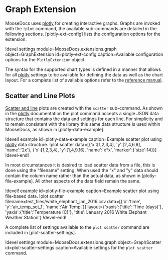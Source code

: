 # Graph Extension

MooseDocs uses [plotly] for creating interactive graphs. Graphs are invoked
with the `!plot` command, the available sub-commands are detailed in the following
sections. [plotly-ext-config] lists the configuration options for the extension.

!devel settings module=MooseDocs.extensions.graph
                object=GraphExtension
                id=plotly-ext-config
                caption=Available configuration options for the `PlotlyExtension` object.

The syntax for the supported chart types is defined in a manner that allows for all [plotly]
settings to be available for defining the data as well as the chart layout. For a complete list
of available options refer to the [reference manual](https://plot.ly/javascript/reference).


## Scatter and Line Plots

[Scatter and line](https://plot.ly/javascript/line-and-scatter/) plots are created with the
`scatter` sub-command. As shown in the [plotly] documentation the plot command accepts
a single JSON data structure that contains the data and settings for each line. For simplicity
and to remain consistent with the library this same data structure is used within MooseDocs,
as shown in [plotly-data-example].


!devel! example id=plotly-data-example caption=Example scatter plot using [plotly] data structure.
!plot scatter data=[{'x':[1,2,3,4], 'y':[2,4,6,8], 'name':'2x'},
                    {'x':[1,2,3,4], 'y':[1,4,9,16], 'name':'x*x', 'marker':{'size':14}}]
!devel-end!

In most circumstances it is desired to load scatter data from a file, this is done using the
"filename" setting. When used the "x" and "y" data should contain the column name rather than
the actual data, as shown in [plotly-file-example]. All other aspects of the data field remain the
same.

!devel! example id=plotly-file-example caption=Example scatter plot using file-based data.
!plot scatter filename=test_files/white_elephant_jan_2016.csv
              data=[{'x':'time', 'y':'air_temp_set_1', 'name':'Air Temp.'}]
              layout={'xaxis':{'title':'Time (days)'},
                      'yaxis':{'title':'Temperature (C)'},
                      'title':'January 2016 White Elephant Weather Station'}
!devel-end!

A complete list of settings available to the `plot scatter` command are included in
[plot-scatter-settings].

!devel settings module=MooseDocs.extensions.graph
                object=GraphScatter
                id=plot-scatter-settings
                caption=Available settings for the `plot scatter` command.

[plotly]: https://plot.ly/

